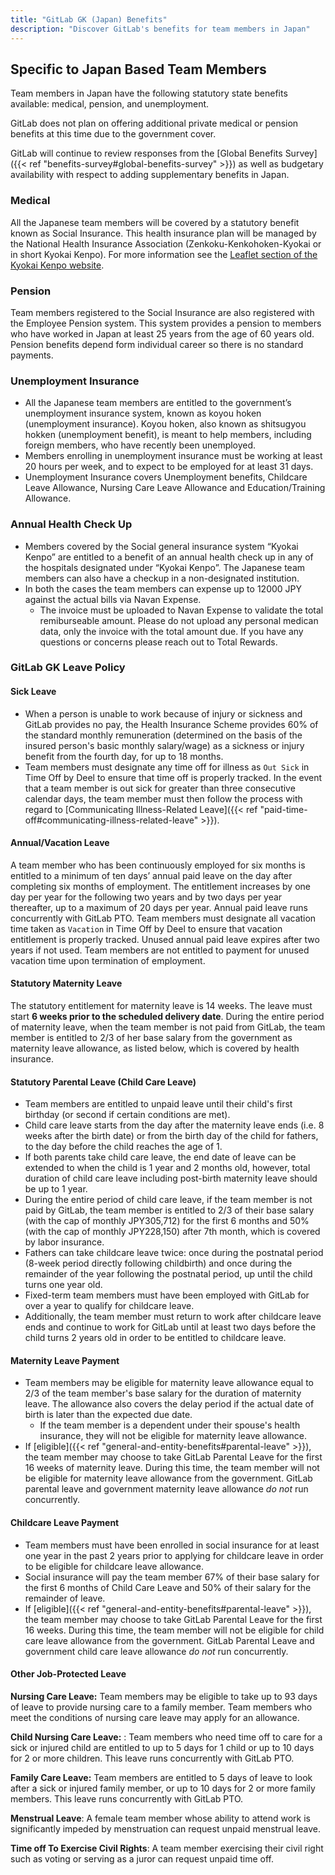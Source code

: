 ```yaml
---
title: "GitLab GK (Japan) Benefits"
description: "Discover GitLab's benefits for team members in Japan"
---
```


## Specific to Japan Based Team Members

Team members in Japan have the following statutory state benefits available: medical, pension, and unemployment.

GitLab does not plan on offering additional private medical or pension benefits at this time due to the government cover.

GitLab will continue to review responses from the [Global Benefits Survey]({{< ref "benefits-survey#global-benefits-survey" >}}) as well as budgetary availability with respect to adding supplementary benefits in Japan.

### Medical

All the Japanese team members will be covered by a statutory benefit known as Social Insurance. This health insurance plan will be managed by the National Health Insurance Association (Zenkoku-Kenkohoken-Kyokai or in short Kyokai Kenpo). For more information see the [Leaflet section of the Kyokai Kenpo website](https://www.kyoukaikenpo.or.jp/event/kohoshizai/20220411/).

### Pension

Team members registered to the Social Insurance are also registered with the Employee Pension system. This system provides a pension to members who have worked in Japan at least 25 years from the age of 60 years old. Pension benefits depend form individual career so there is no standard payments.

### Unemployment Insurance

- All the Japanese team members are entitled to the government’s unemployment insurance system, known as koyou hoken (unemployment insurance). Koyou hoken, also known as shitsugyou hokken (unemployment benefit), is meant to help members, including foreign members, who have recently been unemployed.
- Members enrolling in unemployment insurance must be working at least 20 hours per week, and to expect to be employed for at least 31 days.
- Unemployment Insurance covers Unemployment benefits, Childcare Leave Allowance, Nursing Care Leave Allowance and Education/Training Allowance.

### Annual Health Check Up

- Members covered by the Social general insurance system “Kyokai Kenpo” are entitled to a benefit of an annual health check up in any of the hospitals designated under “Kyokai Kenpo”. The Japanese team members can also have a checkup in a non-designated institution.
- In both the cases the team members can expense up to 12000 JPY against the actual bills via Navan Expense.
    - The invoice must be uploaded to Navan Expense to validate the total remiburseable amount. Please do not upload any personal medican data, only the invoice with the total amount due. If you have any questions or concerns please reach out to Total Rewards.

### GitLab GK Leave Policy

#### Sick Leave
 
- When a person is unable to work because of injury or sickness and GitLab provides no pay, the Health Insurance Scheme provides 60% of the standard monthly remuneration (determined on the basis of the insured person's basic monthly salary/wage) as a sickness or injury benefit from the fourth day, for up to 18 months.
- Team members must designate any time off for illness as `Out Sick` in Time Off by Deel to ensure that time off is properly tracked. In the event that a team member is out sick for greater than three consecutive calendar days, the team member must then follow the process with regard to [Communicating Illness-Related Leave]({{< ref "paid-time-off#communicating-illness-related-leave" >}}).

#### Annual/Vacation Leave
 
A team member who has been continuously employed for six months is entitled to a minimum of ten days’ annual paid leave on the day after completing six months of employment. The entitlement increases by one day per year for the following two years and by two days per year thereafter, up to a maximum of 20 days per year. Annual paid leave runs concurrently with GitLab PTO. Team members must designate all vacation time taken as `Vacation` in Time Off by Deel to ensure that vacation entitlement is properly tracked. Unused annual paid leave expires after two years if not used. Team members are not entitled to payment for unused vacation time upon termination of employment.
 
#### Statutory Maternity Leave
 
The statutory entitlement for maternity leave is 14 weeks. The leave must start **6 weeks prior to the scheduled delivery date**. During the entire period of maternity leave, when the team member is not paid from GitLab, the team member is entitled to 2/3 of her base salary from the government as maternity leave allowance, as listed below, which is covered by health insurance.
 
#### Statutory Parental Leave (Child Care Leave)
 
- Team members are entitled to unpaid leave until their child's first birthday (or second if certain conditions are met).
- Child care leave starts from the day after the maternity leave ends (i.e. 8 weeks after the birth date) or from the birth day of the child for fathers, to the day before the child reaches the age of 1.
- If both parents take child care leave, the end date of leave can be extended to when the child is 1 year and 2 months old, however, total duration of child care leave including post-birth maternity leave should be up to 1 year.
- During the entire period of child care leave, if the team member is not paid by GitLab, the team member is entitled to 2/3 of their base salary (with the cap of monthly JPY305,712) for the first 6 months and 50% (with the cap of monthly JPY228,150) after 7th month, which is covered by labor insurance.
- Fathers can take childcare leave twice: once during the postnatal period (8-week period directly following childbirth) and once during the remainder of the year following the postnatal period, up until the child turns one year old.
- Fixed-term team members must have been employed with GitLab for over a year to qualify for childcare leave.
- Additionally, the team member must return to work after childcare leave ends and continue to work for GitLab until at least two days before the child turns 2 years old in order to be entitled to childcare leave.
 
#### Maternity Leave Payment
 
- Team members may be eligible for maternity leave allowance equal to 2/3 of the team member's base salary for the duration of maternity leave. The allowance also covers the delay period if the actual date of birth is later than the expected due date.
    - If the team member is a dependent under their spouse's health insurance, they will not be eligible for maternity leave allowance.
- If [eligible]({{< ref "general-and-entity-benefits#parental-leave" >}}), the team member may choose to take GitLab Parental Leave for the first 16 weeks of maternity leave. During this time, the team member will not be eligible for maternity leave allowance from the government. GitLab parental leave and government maternity leave allowance *do not* run concurrently.
 
#### Childcare Leave Payment
 
- Team members must have been enrolled in social insurance for at least one year in the past 2 years prior to applying for childcare leave in order to be eligible for childcare leave allowance.
- Social insurance will pay the team member 67% of their base salary for the first 6 months of Child Care Leave and 50% of their salary for the remainder of leave.
- If [eligible]({{< ref "general-and-entity-benefits#parental-leave" >}}), the team member may choose to take GitLab Parental Leave for the first 16 weeks. During this time, the team member will not be eligible for child care leave allowance from the government. GitLab Parental Leave and government child care leave allowance *do not* run concurrently.

#### Other Job-Protected Leave
  
**Nursing Care Leave:** Team members may be eligible to take up to 93 days of leave to provide nursing care to a family member. Team members who meet the conditions of nursing care leave may apply for an allowance.
 
**Child Nursing Care Leave:** : Team members who need time off to care for a sick or injured child are entitled to up to 5 days for 1 child or up to 10 days for 2 or more children. This leave runs concurrently with GitLab PTO.
 
**Family Care Leave:** Team members are entitled to 5 days of leave to look after a sick or injured family member, or up to 10 days for 2 or more family members. This leave runs concurrently with GitLab PTO.

**Menstrual Leave**:  A female team member whose ability to attend work is significantly impeded by menstruation can request unpaid menstrual leave.

**Time off To Exercise Civil Rights**: A team member exercising their civil right such as voting or serving as a juror can request unpaid time off.




 
